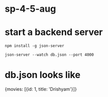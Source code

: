 # sp-4-5-aug

# start a backend server

`npm install -g json-server`

`json-server --watch db.json --port 4000`

# db.json looks like

{movies: [{id: 1, title: 'Drishyam'}]}
